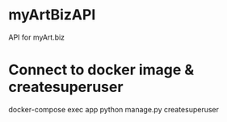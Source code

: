 # myArtBizAPI
API for myArt.biz

# Connect to docker image & createsuperuser
docker-compose exec app python manage.py createsuperuser
